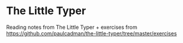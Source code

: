 # The Little Typer

Reading notes from The Little Typer + exercises from https://github.com/paulcadman/the-little-typer/tree/master/exercises
